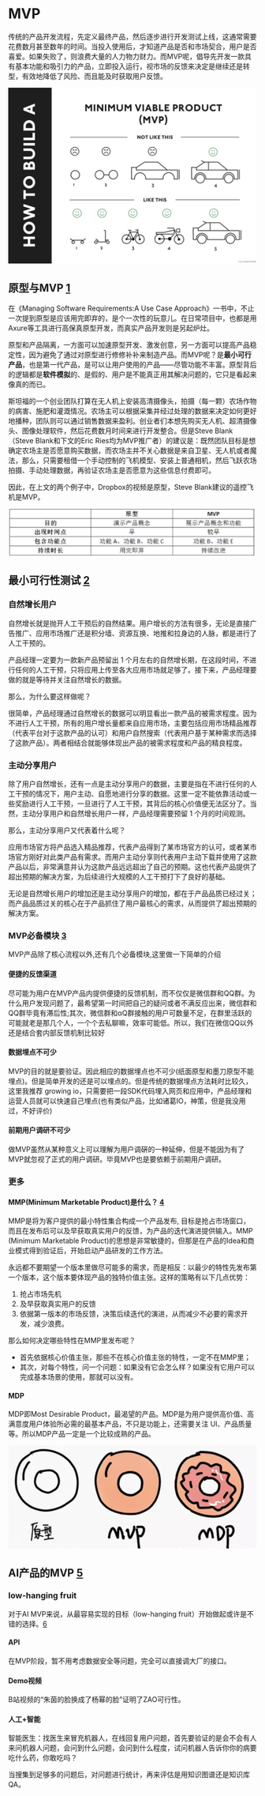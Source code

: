 # MVP

传统的产品开发流程，先定义最终产品，然后逐步进行开发测试上线，这通常需要花费数月甚至数年的时间。当投入使用后，才知道产品是否和市场契合，用户是否喜爱。如果失败了，则浪费大量的人力物力财力。而MVP呢，倡导先开发一款具有基本功能和吸引力的产品，立即投入运行，视市场的反馈来决定是继续还是转型，有效地降低了风险、而且能及时获取用户反馈。

![MVP建造[3]](../img/MVP_build.png)

## 原型与MVP [1]

在《Managing Software Requirements:A Use Case Approach》一书中，不止一次提到原型是应该用完即弃的，是个一次性的玩意儿。在日常项目中，也都是用Axure等工具进行高保真原型开发，而真实产品开发则是另起炉灶。

原型和产品隔离，一方面可以加速原型开发、激发创意，另一方面可以提高产品稳定性，因为避免了通过对原型进行修修补补来制造产品。而MVP呢？是**最小可行产品**，也是第一代产品，是可以让用户使用的产品——尽管功能不丰富。原型背后的逻辑都是**软件模拟**的、是假的、用户是不能真正用其解决问题的，它只是看起来像真的而已。

斯坦福的一个创业团队打算在无人机上安装高清摄像头，拍摄（每一颗）农场作物的病害、施肥和灌溉情况。农场主可以根据采集并经过处理的数据来决定如何更好地播种，团队则可以通过销售数据来盈利。创业者们本想先购买无人机、超清摄像头、图像处理软件，然后花费数月时间来进行开发整合。但是Steve Blank（Steve Blank和下文的Eric Ries均为MVP推广者）的建议是：既然团队目标是想确定农场主是否愿意购买数据，而农场主并不关心数据是来自卫星、无人机或者魔法，那么，只需要租借一个手动控制的飞机模型、安装上普通相机，然后飞跃农场拍摄、手动处理数据，再验证农场主是否愿意为这些信息付费即可。

因此，在上文的两个例子中，Dropbox的视频是原型，Steve Blank建议的遥控飞机是MVP。

![原型和MVP比较](../img/prototype_VS_MVP.png)

## 最小可行性测试 [2]

### 自然增长用户

自然增长就是抛开人工干预后的自然结果。用户增长的方法有很多，无论是直接广告推广、应用市场推广还是积分墙、资源互换、地推和拉身边的人脉，都是进行了人工干预的。

产品经理一定要为一款新产品预留出 1 个月左右的自然增长期，在这段时间，不进行任何的人工干预，只将应用上传至各大应用市场就足够了。接下来，产品经理要做的就是等待并关注自然增长的数据。

那么，为什么要这样做呢？

很简单，产品经理通过自然增长的数据可以明显看出一款产品的被需求程度。因为不进行人工干预，所有的用户增长量都来自应用市场，主要包括应用市场精品推荐（代表平台对于这款产品的认可）和用户自然搜索（代表用户基于某种需求而选择了这款产品）。两者相结合就能够体现出产品的被需求程度和产品的精良程度。

### 主动分享用户

除了用户自然增长，还有一点是主动分享用户的数据，主要是指在不进行任何的人工干预的情况下，用户主动、自愿地进行分享的数据。这里一定不能依靠活动或一些奖励进行人工干预，一旦进行了人工干预，其背后的核心价值便无法区分了。当然，主动分享用户和自然增长用户一样，产品经理需要预留 1 个月的时间观测。

那么，主动分享用户又代表着什么呢？

应用市场官方将产品选入精品推荐，代表产品得到了某市场官方的认可，或者某市场官方刚好对此类产品有需求。而用户主动分享则代表用户主动下载并使用了这款产品以后，非常满意并认为这款产品远远超出了自己的预期。这也代表产品提供了超出预期的解决方案，为后续进行大规模的人工干预打下了良好的基础。

无论是自然增长用户的增加还是主动分享用户的增加，都在于产品品质已经过关；而产品品质过关的核心在于产品抓住了用户最核心的需求，从而提供了超出预期的解决方案。

### MVP必备模块 [3]

MVP产品除了核心流程以外,还有几个必备模块,这里做一下简单的介绍

#### 便捷的反馈渠道

尽可能为用户在MVP产品内提供便捷的反馈机制，而不仅仅是微信群和QQ群。为什么用户发现问题了，最希望第一时间把自己的疑问或者不满反应出来，微信群和QQ群毕竟有滞后性;其次，微信群和αQ群接触的用户可数量不足，在群里活跃的可能就老是那几个人，一个个去私聊嘛，效率可能低。所以，我们在微信QQ以外还是结合套内部反馈机制比较好

#### 数据埋点不可少

MVP的目的就是要验证。因此相应的数据埋点也不可少(纸面原型和墨刀原型不能埋点)。但是简单开发的还是可以埋点的。但是传统的数据埋点方法耗时比较久，这里我推荐 growing io，只需要把一段SDK代码埋入网页和应用中，产品经理和运营人员就可以快速自己埋点(也有类似产品，比如诸葛IO，神策，但是我没用过，不好评价)

#### 前期用户调研不可少

做MVP虽然从某种意义上可以理解为用户调硏的一种延伸，但是不能因为有了MVP就忽视了正式的用户调研。毕竟MVP也是要依赖于前期用户调研。

### 更多

#### MMP(Minimum Marketable Product)是什么？ [4]

MMP是将为客户提供的最小特性集合构成一个产品发布, 目标是抢占市场窗口，而且在发布后可以及早获取真实用户的反馈，为产品的迭代演进提供输入。MMP (Minimum Marketable Product)的思想是非常敏捷的，但那是在产品的Idea和商业模式得到验证后，开始启动产品研发的工作方法。

永远都不要期望一个版本里做尽可能多的需求，而是相反：以最少的特性先发布第一个版本，这个版本要体现产品的独特价值主张。这样的策略有以下几点优势：

1. 抢占市场先机
1. 及早获取真实用户的反馈
1. 依据第一版本的市场反馈，决策后续迭代的演进，从而减少不必要的需求开发，减少浪费。

那么如何决定哪些特性在MMP里发布呢？

- 首先依据核心价值主张，那些不在核心价值主张的特性，一定不在MMP里；
- 其次，对每个特性，问一个问题：如果没有它会怎么样？如果没有它用户可以完成基本场景的使用，那就可以没有。

#### MDP

MDP即Most Desirable Product，最渴望的产品。MDP是为用户提供高价值、高满意度用户体验所必需的最基本产品，不只是功能上，还需要关注 UI、产品质量等。所以MDP产品一定是一个比较成熟的产品。

![MDP](../img/MDP.png)

## AI产品的MVP [5]

### low-hanging fruit

对于AI MVP来说，从最容易实现的目标（low-hanging fruit）开始做起或许是不错的选择。[6]

#### API

在MVP阶段，暂不用考虑数据安全等问题，完全可以直接调大厂的接口。

#### Demo视频

B站视频的“朱茵的脸换成了杨幂的脸”证明了ZAO可行性。

#### 人工+智能

智能医生：找医生来冒充机器人，在线回复用户问题，首先要验证的是会不会有人来问机器人问题，会问到什么问题，会问到什么程度，试问机器人告诉你你的病要吃什么药，你敢吃吗？

当搜集到足够多的问题后，对问题进行统计，再来评估是用知识图谱还是知识库QA。


[1]: https://www.jianshu.com/p/5b078398f632
[2]: https://www.zhihu.com/pub/reader/119980992/chapter/1284104623666458624
[3]: https://www.yuque.com/wuxinghua/01/uqgdgxs
[4]: http://www.shinescrum.com/news_and_events/mvp
[5]: http://www.woshipm.com/pmd/2817456.html
[6]: https://www.itsiwei.com/26937.html
